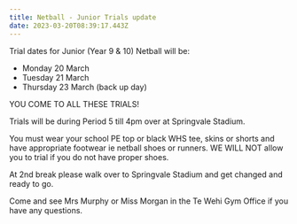 ```yaml
---
title: Netball - Junior Trials update
date: 2023-03-20T08:39:17.443Z
---
```

Trial dates for Junior (Year 9 & 10) Netball will be:  
* Monday 20 March  
* Tuesday 21 March  
* Thursday 23 March (back up day)

YOU COME TO ALL THESE TRIALS!



Trials will be during Period 5 till 4pm over at Springvale Stadium.  

You must wear your school PE top or black WHS tee, skins or shorts and have appropriate footwear ie netball shoes or runners. WE WILL NOT allow you to trial if you do not have proper shoes.  

At 2nd break please walk over to Springvale Stadium and get changed and ready to go.  

Come and see Mrs Murphy or Miss Morgan in the Te Wehi Gym Office if you have any questions.